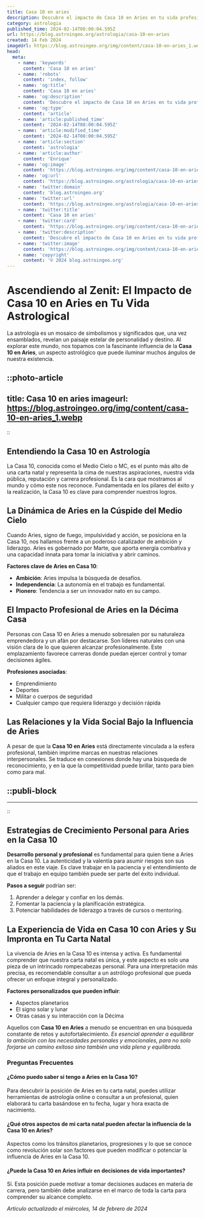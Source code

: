 ```yaml
---
title: Casa 10 en aries
description: Descubre el impacto de Casa 10 en Aries en tu vida profesional y ambiciones. Consejos astrológicos para potenciar tu liderazgo y éxito.
category: astrologia
published_time: 2024-02-14T08:00:04.595Z
url: https://blog.astroingeo.org/astrologia/casa-10-en-aries
created: 14 Feb 2024
imageUrl: https://blog.astroingeo.org/img/content/casa-10-en-aries_1.webp
head:
  meta:
    - name: 'keywords'
      content: 'Casa 10 en aries'
    - name: 'robots'
      content: 'index, follow'
    - name: 'og:title'
      content: 'Casa 10 en aries'
    - name: 'og:description'
      content: 'Descubre el impacto de Casa 10 en Aries en tu vida profesional y ambiciones. Consejos astrológicos para potenciar tu liderazgo y éxito.'
    - name: 'og:type'
      content: 'article'
    - name: 'article:published_time'
      content: '2024-02-14T08:00:04.595Z'
    - name: 'article:modified_time'
      content: '2024-02-14T08:00:04.595Z'
    - name: 'article:section'
      content: 'astrologia'
    - name: 'article:author'
      content: 'Enrique'
    - name: 'og:image'
      content: 'https://blog.astroingeo.org/img/content/casa-10-en-aries_1.webp'
    - name: 'og:url'
      content: 'https://blog.astroingeo.org/astrologia/casa-10-en-aries'
    - name: 'twitter:domain'
      content: 'blog.astroingeo.org'
    - name: 'twitter:url'
      content: 'https://blog.astroingeo.org/astrologia/casa-10-en-aries'
    - name: 'twitter:title'
      content: 'Casa 10 en aries'
    - name: 'twitter:card'
      content: 'https://blog.astroingeo.org/img/content/casa-10-en-aries_1.webp'
    - name: 'twitter:description'
      content: 'Descubre el impacto de Casa 10 en Aries en tu vida profesional y ambiciones. Consejos astrológicos para potenciar tu liderazgo y éxito.'
    - name: 'twitter:image'
      content: 'https://blog.astroingeo.org/img/content/casa-10-en-aries_1.webp'
    - name: 'copyright'
      content: '© 2024 blog.astroingeo.org'
---
```

# Ascendiendo al Zenit: El Impacto de Casa 10 en Aries en Tu Vida Astrological

La astrología es un mosaico de simbolismos y significados que, una vez ensamblados, revelan un paisaje estelar de personalidad y destino. Al explorar este mundo, nos topamos con la fascinante influencia de la **Casa 10 en Aries**, un aspecto astrológico que puede iluminar muchos ángulos de nuestra existencia.


::photo-article
---
title: Casa 10 en aries
imageurl: https://blog.astroingeo.org/img/content/casa-10-en-aries_1.webp
---
::


## Entendiendo la Casa 10 en Astrología

La Casa 10, conocida como el Medio Cielo o MC, es el punto más alto de una carta natal y representa la cima de nuestras aspiraciones, nuestra vida pública, reputación y carrera profesional. Es la cara que mostramos al mundo y cómo este nos reconoce. Fundamentada en los pilares del éxito y la realización, la Casa 10 es clave para comprender nuestros logros.

## La Dinámica de Aries en la Cúspide del Medio Cielo

Cuando Aries, signo de fuego, impulsividad y acción, se posiciona en la Casa 10, nos hallamos frente a un poderoso catalizador de ambición y liderazgo. Aries es gobernado por Marte, que aporta energía combativa y una capacidad innata para tomar la iniciativa y abrir caminos.

**Factores clave de Aries en Casa 10**:
- **Ambición**: Aries impulsa la búsqueda de desafíos.
- **Independencia**: La autonomía en el trabajo es fundamental.
- **Pionero**: Tendencia a ser un innovador nato en su campo.

## El Impacto Profesional de Aries en la Décima Casa

Personas con Casa 10 en Aries a menudo sobresalen por su naturaleza emprendedora y un afán por destacarse. Son líderes naturales con una visión clara de lo que quieren alcanzar profesionalmente. Este emplazamiento favorece carreras donde puedan ejercer control y tomar decisiones ágiles.

**Profesiones asociadas**:
- Emprendimiento
- Deportes
- Militar o cuerpos de seguridad
- Cualquier campo que requiera liderazgo y decisión rápida

## Las Relaciones y la Vida Social Bajo la Influencia de Aries

A pesar de que la **Casa 10 en Aries** está directamente vinculada a la esfera profesional, también imprime marcas en nuestras relaciones interpersonales. Se traduce en conexiones donde hay una búsqueda de reconocimiento, y en la que la competitividad puede brillar, tanto para bien como para mal.


  ::publi-block
  ---
  ---
  ::
  
  
## Estrategias de Crecimiento Personal para Aries en la Casa 10

**Desarrollo personal y profesional** es fundamental para quien tiene a Aries en la Casa 10. La autenticidad y la valentía para asumir riesgos son sus aliados en este viaje. Es clave trabajar en la paciencia y el entendimiento de que el trabajo en equipo también puede ser parte del éxito individual.

**Pasos a seguir** podrían ser:
1. Aprender a delegar y confiar en los demás.
2. Fomentar la paciencia y la planificación estratégica.
3. Potenciar habilidades de liderazgo a través de cursos o mentoring.

## La Experiencia de Vida en Casa 10 con Aries y Su Impronta en Tu Carta Natal

La vivencia de Aries en la Casa 10 es intensa y activa. Es fundamental comprender que nuestra carta natal es única, y este aspecto es solo una pieza de un intrincado rompecabezas personal. Para una interpretación más precisa, es recomendable consultar a un astrólogo profesional que pueda ofrecer un enfoque integral y personalizado.

**Factores personalizados que pueden influir**:
- Aspectos planetarios
- El signo solar y lunar
- Otras casas y su interacción con la Décima

Aquellos con **Casa 10 en Aries** a menudo se encuentran en una búsqueda constante de retos y autofortalecimiento. *Es esencial aprender a equilibrar la ambición con las necesidades personales y emocionales, para no solo forjarse un camino exitoso sino también una vida plena y equilibrada.*

### Preguntas Frecuentes

#### ¿Cómo puedo saber si tengo a Aries en la Casa 10?
Para descubrir la posición de Aries en tu carta natal, puedes utilizar herramientas de astrología online o consultar a un profesional, quien elaborará tu carta basándose en tu fecha, lugar y hora exacta de nacimiento.

#### ¿Qué otros aspectos de mi carta natal pueden afectar la influencia de la Casa 10 en Aries?
Aspectos como los tránsitos planetarios, progresiones y lo que se conoce como revolución solar son factores que pueden modificar o potenciar la influencia de Aries en la Casa 10.

#### ¿Puede la Casa 10 en Aries influir en decisiones de vida importantes?
Sí. Esta posición puede motivar a tomar decisiones audaces en materia de carrera, pero también debe analizarse en el marco de toda la carta para comprender su alcance completo.

_Artículo actualizado el miércoles, 14 de febrero de 2024_